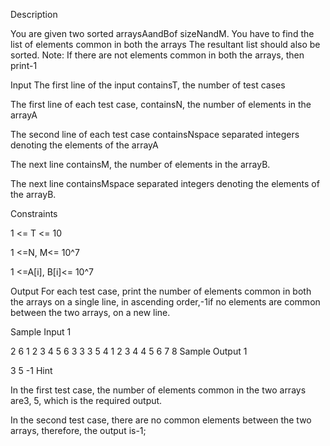 Description

You are given two sorted arraysAandBof sizeNandM.
You have to find the list of elements common in both the arrays
The resultant list should also be sorted.
Note: If there are not elements common in both the arrays, then print-1


Input
The first line of the input containsT, the number of test cases

The first line of each test case, containsN, the number of elements in the arrayA

The second line of each test case containsNspace separated integers denoting the elements of the arrayA

The next line containsM, the number of elements in the arrayB.

The next line containsMspace separated integers denoting the elements of the arrayB.

Constraints

1 <= T <= 10

1 <=N, M<= 10^7

1 <=A[i], B[i]<= 10^7


Output
For each test case, print the number of elements common in both the arrays on a single line, in ascending order,-1if no elements are common between the two arrays, on a new line.


Sample Input 1 

2
6
1 2 3 4 5 6
3
3 3 5
4 
1 2 3 4
4 
5 6 7 8
Sample Output 1

3 5
-1
Hint

In the first test case, the number of elements common in the two arrays are3, 5, which is the required output.

In the second test case, there are no common elements between the two arrays, therefore, the output is-1;